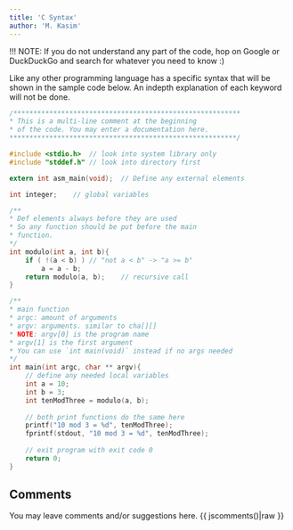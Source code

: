 ```yaml
---
title: 'C Syntax'
author: 'M. Kasim'
---
```


!!! NOTE: If you do not understand any part of the code, hop on Google or DuckDuckGo and search for whatever you need to know :)

Like any other programming language has a specific syntax that will be shown in the sample code below. An indepth explanation of each keyword will not be done.

```C
/*********************************************************
* This is a multi-line comment at the beginning
* of the code. You may enter a documentation here.
*********************************************************/

#include <stdio.h>	// look into system library only
#include "stddef.h" // look into directory first

extern int asm_main(void);	// Define any external elements

int integer;	// global variables

/**
* Def elements always before they are used
* So any function should be put before the main
* function.
*/
int modulo(int a, int b){
	if ( !(a < b) )	// "not a < b" -> "a >= b"
    	a = a - b;
	return modulo(a, b);	// recursive call
}

/**
* main function
* argc: amount of arguments
* argv: arguments. similar to cha[][]
* NOTE: argv[0] is the program name
* argv[1] is the first argument
* You can use `int main(void)` instead if no args needed
*/
int main(int argc, char ** argv){
	// define any needed local variables
	int a = 10;
    int b = 3;
    int tenModThree = modulo(a, b);
    
    // both print functions do the same here
    printf("10 mod 3 = %d", tenModThree);
    fprintf(stdout, "10 mod 3 = %d", tenModThree);
    
    // exit program with exit code 0
	return 0;
}

```


## Comments
You may leave comments and/or suggestions here.
{{ jscomments()|raw }}